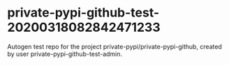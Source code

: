 # private-pypi-github-test-20200318082842471233
Autogen test repo for the project private-pypi/private-pypi-github, created by user private-pypi-github-test-admin.
